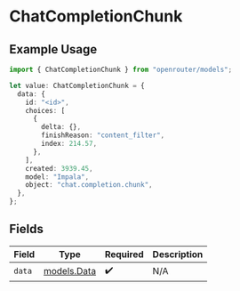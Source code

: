 # ChatCompletionChunk

## Example Usage

```typescript
import { ChatCompletionChunk } from "openrouter/models";

let value: ChatCompletionChunk = {
  data: {
    id: "<id>",
    choices: [
      {
        delta: {},
        finishReason: "content_filter",
        index: 214.57,
      },
    ],
    created: 3939.45,
    model: "Impala",
    object: "chat.completion.chunk",
  },
};
```

## Fields

| Field                            | Type                             | Required                         | Description                      |
| -------------------------------- | -------------------------------- | -------------------------------- | -------------------------------- |
| `data`                           | [models.Data](../models/data.md) | :heavy_check_mark:               | N/A                              |